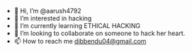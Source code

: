 - 👋 Hi, I’m @aarush4792
- 👀 I’m interested in hacking
- 🌱 I’m currently learning ETHICAL HACKING
- 💞️ I’m looking to collaborate on someone to hack her heart.
- 📫 How to reach me dibbendu04@gmail.com

<!---
aarush4792/aarush4792 is a ✨ special ✨ repository because its `README.md` (this file) appears on your GitHub profile.
You can click the Preview link to take a look at your changes.
--->
